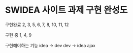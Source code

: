 # SWIDEA 사이트 과제 구현 완성도

구현완료
2, 3, 5, 6, 7, 8, 10, 11, 12

구현 중
1, 4, 9

구현해야하는 기능
idea -> dev
dev -> idea
ajax
